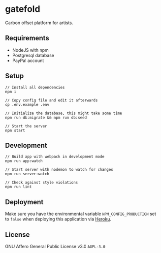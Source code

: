 # gatefold

Carbon offset platform for artists.

## Requirements

* NodeJS with npm
* Postgresql database
* PayPal account

## Setup

```
// Install all dependencies
npm i

// Copy config file and edit it afterwards
cp .env.example .env

// Initialize the database, this might take some time
npm run db:migrate && npm run db:seed

// Start the server
npm start
```

## Development

```
// Build app with webpack in development mode
npm run app:watch

// Start server with nodemon to watch for changes
npm run server:watch

// Check against style violations
npm run lint
```

## Deployment

Make sure you have the environmental variable `NPM_CONFIG_PRODUCTION` set to `false` when deploying this application via [Heroku](https://devcenter.heroku.com/articles/nodejs-support#package-installation).

## License

GNU Affero General Public License v3.0 `AGPL-3.0`
